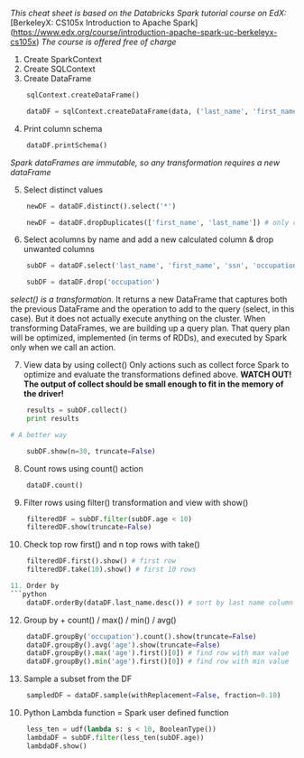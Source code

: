 *This cheat sheet is based on the Databricks Spark tutorial course on EdX:*
[BerkeleyX: CS105x Introduction to Apache Spark] (https://www.edx.org/course/introduction-apache-spark-uc-berkeleyx-cs105x)
*The course is offered free of charge*

1. Create SparkContext
2. Create SQLContext
3. Create DataFrame  

```python
	sqlContext.createDataFrame()  

	dataDF = sqlContext.createDataFrame(data, ('last_name', 'first_name', 'ssn', 'occupation', 'age'))`
````
4. Print column schema  
```python
	dataDF.printSchema()
````
*Spark dataFrames are immutable, so any transformation requires a new dataFrame*

5. Select distinct values  
```python
	newDF = dataDF.distinct().select('*')

	newDF = dataDF.dropDuplicates(['first_name', 'last_name']) # only check for distinct values in the defined cols
````
6. Select acolumns by name and add a new calculated column & drop unwanted columns
```python	
	subDF = dataDF.select('last_name', 'first_name', 'ssn', 'occupation', (dataDF.age - 1).alias('age'))

	subDF = dataDF.drop('occupation')
````

*select() is a transformation*. It returns a new DataFrame that captures both the previous DataFrame and the operation to add to the query (select, in this case). But it does not actually execute anything on the cluster. When transforming DataFrames, we are building up a query plan. That query plan will be optimized, implemented (in terms of RDDs), and executed by Spark only when we call an action.
	
7. View data by using collect()
Only actions such as collect force Spark to optimize and evaluate the transformations defined above.
**WATCH OUT! The output of collect should be small enough to fit in the memory of the driver!** 
```python
	results = subDF.collect()
	print results

# A better way  

	subDF.show(n=30, truncate=False)
````
8. Count rows using count() action
```python	
	dataDF.count()
````
9. Filter rows using filter() transformation and view with show()
```python
	filteredDF = subDF.filter(subDF.age < 10)
	filteredDF.show(truncate=False)
````
10. Check top row first() and n top rows with take()
```python
	filteredDF.first().show() # first row
	filteredDF.take(10).show() # first 10 rows

11. Order by 
```python
	dataDF.orderBy(dataDF.last_name.desc()) # sort by last name column in descending order
````
12. Group by + count() / max() / min() / avg()
```python
	dataDF.groupBy('occupation').count().show(truncate=False)
	dataDF.groupBy().avg('age').show(truncate=False)
	dataDF.groupBy().max('age').first()[0]) # find row with max value
	dataDF.groupBy().min('age').first()[0]) # find row with min value
````
13. Sample a subset from the DF
```python
	sampledDF = dataDF.sample(withReplacement=False, fraction=0.10)
````
10. Python Lambda function = Spark user defined function
```python
	less_ten = udf(lambda s: s < 10, BooleanType())
	lambdaDF = subDF.filter(less_ten(subDF.age))
	lambdaDF.show()	
````
